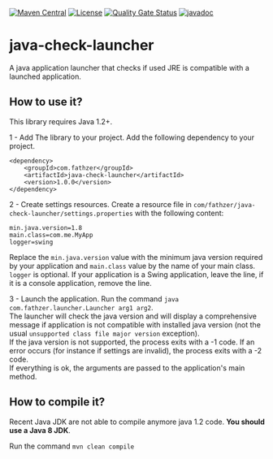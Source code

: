 [![Maven Central](https://img.shields.io/maven-central/v/com.fathzer/java-check-launcher)](https://central.sonatype.com/artifact/com.fathzer/java-check-launcher)
[![License](https://img.shields.io/badge/license-Apache%202.0-brightgreen.svg)](https://github.com/fathzer/java-check-launcher/blob/master/LICENSE)
[![Quality Gate Status](https://sonarcloud.io/api/project_badges/measure?project=fathzer_java-check-launcher&metric=alert_status)](https://sonarcloud.io/summary/new_code?id=fathzer_java-check-launcher)
[![javadoc](https://javadoc.io/badge2/com.fathzer/java-check-launcher/javadoc.svg)](https://javadoc.io/doc/com.fathzer/java-check-launcher)


# java-check-launcher
A java application launcher that checks if used JRE is compatible with a launched application.


## How to use it?

This library requires Java 1.2+.

1 - Add The library to your project.
Add the following dependency to your project.
```
<dependency>
	<groupId>com.fathzer</groupId>
	<artifactId>java-check-launcher</artifactId>
	<version>1.0.0</version>
</dependency>
```

2 - Create settings resources.
  Create a resource file in `com/fathzer/java-check-launcher/settings.properties` with the following content:  
```
min.java.version=1.8
main.class=com.me.MyApp
logger=swing
```
Replace the `min.java.version` value with the minimum java version required by your application and `main.class` value by the name of your main class.  
`logger` is optional. If your application is a Swing application, leave the line, if it is a console application, remove the line.

3 - Launch the application.
Run the command `java com.fathzer.launcher.Launcher arg1 arg2`.  
The launcher will check the java version and will display a comprehensive message if application is not compatible with installed java version (not the usual `unsupported class file major version` exception).  
If the java version is not supported, the process exits with a -1 code. If an error occurs (for instance if settings are invalid), the process exits with a -2 code.  
If everything is ok, the arguments are passed to the application's main method.



## How to compile it?
Recent Java JDK are not able to compile anymore java 1.2 code. **You should use a Java 8 JDK**.

Run the command `mvn clean compile`
